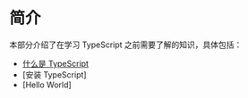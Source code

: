# 简介

本部分介绍了在学习 TypeScript 之前需要了解的知识，具体包括：

- [什么是 TypeScript](/from-javascript-to-typescript/content/introduction/what-is-typescript.html)
- [安装 TypeScript]
- [Hello World]
